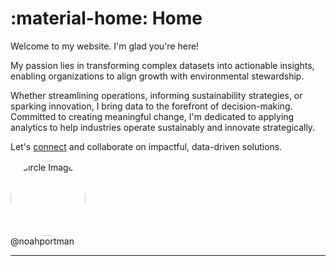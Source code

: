 # :material-home: Home

Welcome to my website.  I'm glad you're here!

My passion lies in transforming complex datasets into actionable insights,
enabling organizations to align growth with environmental stewardship.

​Whether streamlining operations, informing sustainability strategies, or
sparking innovation, I bring data to the forefront of decision-making.
Committed to creating meaningful change, I'm dedicated to applying analytics
to help industries operate sustainably and innovate strategically.

Let's [connect](https://www.linkedin.com/in/noah-portman/) and collaborate on impactful, data-driven solutions.

<div class = "image-caption-wrapper">
    <img
        src="https://media.licdn.com/dms/image/v2/D5603AQEGH_L2gfd04A/profile-displayphoto-shrink_200_200/profile-displayphoto-shrink_200_200/0/1729716600472?e=1758153600&v=beta&t=bEAqo6LDu1MNqwths1hASs7TAVRwQHB8RfMMi4qOS5s"
        alt="Circle Image"
        style="width:120px; height:120px; border-radius:50%; object-fit:cover;"
        class="hover-effect">
    <div class="caption-box">@noahportman</div>
</div>


---
